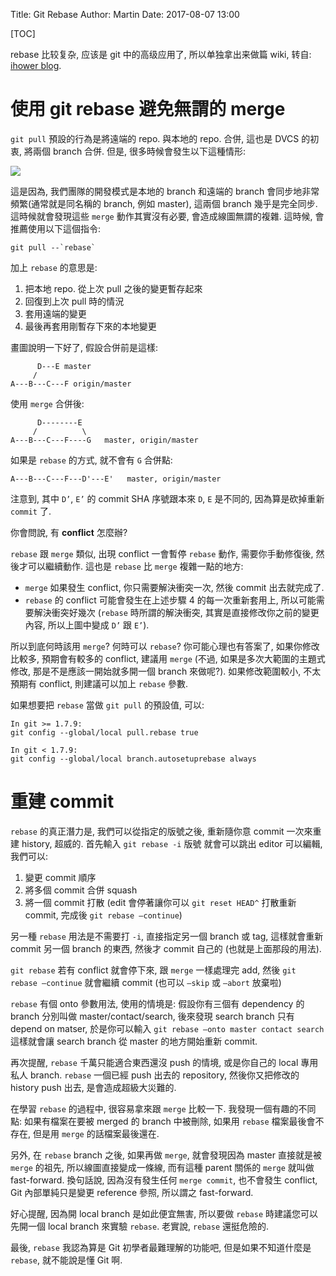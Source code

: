 Title: Git Rebase
Author: Martin
Date: 2017-08-07 13:00

[TOC]

rebase 比较复杂, 应该是 git 中的高级应用了, 所以单独拿出来做篇 wiki, 转自: [ihower blog](https://ihower.tw/blog).

# 使用 git rebase 避免無謂的 merge
`git pull` 預設的行為是將遠端的 repo. 與本地的 repo. 合併, 這也是 DVCS 的初衷, 將兩個 branch 合併. 但是, 很多時候會發生以下這種情形:

![](http://www.smallcpp.cn/theme/images/gitRebase/git-`merge`.jpg)

這是因為, 我們團隊的開發模式是本地的 branch 和遠端的 branch 會同步地非常頻繁(通常就是同名稱的 branch, 例如 master), 這兩個 branch 幾乎是完全同步. 這時候就會發現這些 `merge` 動作其實沒有必要, 會造成線圖無謂的複雜. 這時候, 會推薦使用以下這個指令:

```
git pull --`rebase`
```

加上 `rebase` 的意思是:

1. 把本地 repo. 從上次 pull 之後的變更暫存起來
2. 回復到上次 pull 時的情況
3. 套用遠端的變更
4. 最後再套用剛暫存下來的本地變更

畫圖說明一下好了, 假設合併前是這樣:

```
      D---E master
     /
A---B---C---F origin/master
```

使用 `merge` 合併後:

```
      D--------E
     /          \
A---B---C---F----G   master, origin/master
```

如果是 `rebase` 的方式, 就不會有 `G` 合併點:

```
A---B---C---F---D'---E'   master, origin/master
```

注意到, 其中 `D’`, `E’` 的 commit SHA 序號跟本來 `D`, `E` 是不同的, 因為算是砍掉重新 `commit` 了.

你會問說, 有 **conflict** 怎麼辦?

`rebase` 跟 `merge` 類似, 出現 conflict 一會暫停 `rebase` 動作, 需要你手動修復後, 然後才可以繼續動作. 這也是 `rebase` 比 `merge` 複雜一點的地方:

- `merge` 如果發生 conflict, 你只需要解決衝突一次, 然後 commit 出去就完成了.
- `rebase` 的 conflict 可能會發生在上述步驟 4 的每一次重新套用上, 所以可能需要解決衝突好幾次 (`rebase` 時所謂的解決衝突, 其實是直接修改你之前的變更內容, 所以上圖中變成 `D’` 跟 `E’`).

所以到底何時該用 `merge`? 何時可以 `rebase`? 你可能心理也有答案了, 如果你修改比較多, 預期會有較多的 conflict, 建議用 `merge` (不過, 如果是多次大範圍的主題式修改, 那是不是應該一開始就多開一個 branch 來做呢?). 如果修改範圍較小, 不太預期有 conflict, 則建議可以加上 `rebase` 參數.

如果想要把 `rebase` 當做 `git pull` 的預設值, 可以:

```
In git >= 1.7.9:
git config --global/local pull.rebase true

In git < 1.7.9:
git config --global/local branch.autosetuprebase always
```

# 重建 commit
`rebase` 的真正潛力是, 我們可以從指定的版號之後, 重新隨你意 commit 一次來重建 history, 超威的. 首先輸入 `git rebase -i` 版號 就會可以跳出 editor 可以編輯, 我們可以:

1. 變更 commit 順序
1. 將多個 commit 合併 squash
1. 將一個 commit 打散 (edit 會停著讓你可以 `git reset HEAD^` 打散重新 commit, 完成後 `git rebase –continue`)

另一種 `rebase` 用法是不需要打 `-i`, 直接指定另一個 branch 或 tag, 這樣就會重新 commit 另一個 branch 的東西, 然後才 commit 自己的 (也就是上面那段的用法).

`git rebase` 若有 conflict 就會停下來, 跟 `merge` 一樣處理完 add, 然後 `git rebase –continue` 就會繼續 commit (也可以 `–skip` 或 `–abort` 放棄啦)

`rebase` 有個 onto 參數用法, 使用的情境是: 假設你有三個有 dependency 的 branch 分別叫做 master/contact/search, 後來發現 search branch 只有 depend on matser, 於是你可以輸入 `git rebase –onto master contact search` 這樣就會讓 search branch 從 master 的地方開始重新 commit.

再次提醒, `rebase` 千萬只能適合東西還沒 push 的情境, 或是你自己的 local 專用私人 branch. `rebase` 一個已經 push 出去的 repository, 然後你又把修改的 history push 出去, 是會造成超級大災難的.

在學習 `rebase` 的過程中, 很容易拿來跟 `merge` 比較一下. 我發現一個有趣的不同點: 如果有檔案在要被 merged 的 branch 中被刪除, 如果用 `rebase` 檔案最後會不存在, 但是用 `merge` 的話檔案最後還在.

另外, 在 `rebase` branch 之後, 如果再做 `merge`, 就會發現因為 master 直接就是被 `merge` 的祖先, 所以線圖直接變成一條線, 而有這種 parent 關係的 `merge` 就叫做 fast-forward. 換句話說, 因為沒有發生任何 `merge commit`, 也不會發生 conflict, Git 內部單純只是變更 reference 參照, 所以謂之 fast-forward.

好心提醒, 因為開 local branch 是如此便宜無害, 所以要做 `rebase` 時建議您可以先開一個 local branch 來實驗 `rebase`. 老實說, `rebase` 還挺危險的.

最後, `rebase` 我認為算是 Git 初學者最難理解的功能吧, 但是如果不知道什麼是 `rebase`, 就不能說是懂 Git 啊.
